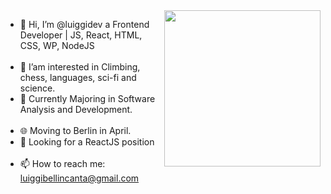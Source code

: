 
<img align="right" height="250px" src="https://user-images.githubusercontent.com/65421097/151588521-42310c46-cca7-4c12-a9f8-5d2271d6f4ee.png" />

- 👋 Hi, I’m @luiggidev a Frontend Developer | JS, React, HTML, CSS, WP, NodeJS
<br></br>
- 👀 I’am interested in Climbing, chess, languages, sci-fi and science.
- 🌱 Currently Majoring in Software Analysis and Development.
<br></br>
- :globe_with_meridians: Moving to Berlin in April.
- 👔 Looking for a ReactJS position
<br></br>
- 📫 How to reach me: luiggibellincanta@gmail.com

<!---
luiggidev/luiggidev is a ✨ special ✨ repository because its `README.md` (this file) appears on your GitHub profile.
You can click the Preview link to take a look at your changes.
--->
